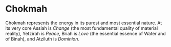 # Chokmah

Chokmah represents the energy in its purest and most essential nature. At its very core Assiah is *Change* (the most fundamental quality of material reality), Yetzirah is *Peace*, Briah is *Love* (the essential essence of Water and of Binah), and Atziluth is *Dominion*.
